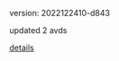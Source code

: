 version: 2022122410-d843

updated 2 avds

[details](https://github.com/0x74f917491bfa7ebfa379/ali_avd_db/blob/master/change_log/2022/12/24/10/d843.txt)